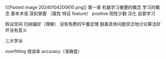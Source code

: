 ![[Pasted image 20240104200615.png]]
第一章
机器学习重要的概念
学习的概念
基本术语 深刻掌握 （属性 特征 feature）
positive 阳性少数
泛化
监督学习

假设空间
归纳偏好（理解）
没有免费的午餐定理 脱离具体问题空泛地讨论算法好坏没有意义

三大学派

overfitting 错误率 accuracy（准确度）